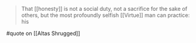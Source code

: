 > That [[honesty]] is not a social duty, not a sacrifice for the sake of others, but the most profoundly selfish [[Virtue]] man can practice: his

#quote on [[Altas Shrugged]]
